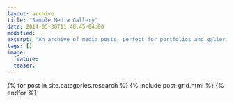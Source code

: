 ```yaml
---
layout: archive
title: "Sample Media Gallery"
date: 2014-05-30T11:40:45-04:00
modified:
excerpt: "An archive of media posts, perfect for portfolios and galleries."
tags: []
image:
  feature:
  teaser:
---
```


<div class="tiles">
{% for post in site.categories.research %}
  {% include post-grid.html %}
{% endfor %}
</div><!-- /.tiles -->